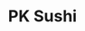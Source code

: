---
layout: place
title: "PK Sushi"
permalink: /california/rocklin/pk-sushi.html
stateAbbr: CA
stateName: California
cityName: Rocklin
seo:
  name: "PK Sushi"
  type: Restaurant
  links: http://www.pksushi.com/
description: "Looking for sushi in Rocklin, California? Check out PK Sushi for a delightful Japanese dining experience. Enjoy a variety of sushi and other dishes in a welc..."
place_id: ChIJU5tR0Bwim4ARqfIn-uON11c
photos:
  - name: >-
      places/ChIJU5tR0Bwim4ARqfIn-uON11c/photos/AeeoHcId_vjH9wWlG7zxZ22hgHOMPJ4lmBu_XIpOjKuU5hXCMh_nqjRGBlREmsghiPWHdMIqlPQpZr8lN-Y_30n-9fnopqzCPma9KSdQAM6aqdkPr_8YQfbhaO3KLEWegtVnNeV1DJ2mZd0vgyKxsqRJ1aupzNZzNjp2UD4NXDaQ7ihbwrYJrfNYLnLZIR5AiSoDvkbq8LRu2zFCX_R96P0Qr2OV5-YMayyS9E6s5XuIuQbC3Y90DFRtjzgPYoRjRsihaARak9TFYcEXRkSLyhchuUY7vpMir4eLIVcOGXJmzknoLoZAvHxhJdun_zd56wAGVW99HKBG88M1SJP-bK8LpqHPJNTQMC5Krmey_KJgGt1dbl5ViTiXlV922plPxvfxEuqUhheIfdwSkjiCJrwTlDMvnd-gH40V22XpKQs8ScoAGnaN
    widthPx: 3396
    heightPx: 2560
    authorAttributions:
      - displayName: Bryan Lewis
        uri: https://maps.google.com/maps/contrib/100035036758175119995
        photoUri: >-
          https://lh3.googleusercontent.com/a-/ALV-UjX-onlDMKq54fLYboOCkOSFMFCGxqmZ8s-VeVCsWYSurbdjPNFC=s100-p-k-no-mo
    flagContentUri: >-
      https://www.google.com/local/imagery/report/?cb_client=maps_api_places.places_api&image_key=!1e10!2sCIHM0ogKEICAgIDE0cnH0AE&hl=en-US
    googleMapsUri: >-
      https://www.google.com/maps/place//data=!3m4!1e2!3m2!1sCIHM0ogKEICAgIDE0cnH0AE!2e10!4m2!3m1!1s0x809b221cd0519b53:0x57d78de3fa27f2a9
  - name: >-
      places/ChIJU5tR0Bwim4ARqfIn-uON11c/photos/AeeoHcLbFoqbDC602r5uFdqrZMwWDYXc5CMKWNOLM7-aD0aSEg1QxXXeSxZeuEj3NNcfnx2qMN6VO8PmbaLAWmkKvawT6nsbtQ9F1J4URxTs_QY3L2z94S7PhlyXRkUUzhe1nLplrwgEhwNis3KXSNiDvzI_FNkuAsATy91XW4mX8wnHE6_NaE0IMMv6iiC6F6l77myDUrIbdxGoPztYmHMVLNMJe-EPsSmVuh6NxFF33K-FhivD58hNf3X8h_tPpgu5wcmL0dsLE5zMSE90HZgB0oyOwLLCLG8uQ_utptz8P2bxZAFRMjvUp92xt1HnOzU65G0QLyk1tCv3YQz2JCHzKsceG4ZYX-RcTks96CQNWAAjOxggzUl9F8zyfWmAN2aRtMcE7dB5ja-kJUkzXmqMBd0qXJML30GJ4wxVtTwvqpg7sQ
    widthPx: 4032
    heightPx: 3024
    authorAttributions:
      - displayName: Lilly Mollart
        uri: https://maps.google.com/maps/contrib/109456266654004326193
        photoUri: >-
          https://lh3.googleusercontent.com/a/ACg8ocJnbYFrak-uRJY0ssyL3uDTyo7FcOTQ1z4geM2b0uo0vG4iUA=s100-p-k-no-mo
    flagContentUri: >-
      https://www.google.com/local/imagery/report/?cb_client=maps_api_places.places_api&image_key=!1e10!2sCIHM0ogKEICAgIDE8pmDOQ&hl=en-US
    googleMapsUri: >-
      https://www.google.com/maps/place//data=!3m4!1e2!3m2!1sCIHM0ogKEICAgIDE8pmDOQ!2e10!4m2!3m1!1s0x809b221cd0519b53:0x57d78de3fa27f2a9
  - name: >-
      places/ChIJU5tR0Bwim4ARqfIn-uON11c/photos/AeeoHcLe4waalehrncBgReqm-B6-GXGgaU6aQ8SGDwxkg3VobF4dD_JG4n0ZCtGalrxWgRWdHAJd251Sg2GNYHpaOgZuSVPegrO4EsO8Nc5TEDnyONDIvytR9hgDB_MbstnDTeBhuwL9CAuFWMPelciXBo2Ks-8389_CfGnYTWzgz6Chl_AhfhwNGTjERQ84icZytA2Zn7JusB16VrWAt2P_vfpO91gOlgmlbEsk50TI3WbJWKkO9gZXXYp4Efnngn3cbZZ8-9pjFI5qI5O4MLDna8f959zF6MzTuOoP8ci4dre2xnHd_aIbsO3ai1KbZYh_CyBwR49Unp137tD4qqcbu_-nWS4cb1kHYE2p-0BrLjjwOTySYJdU2vtC110nNXNdf_IhvGpTWcujbxm6XIt1s8bIVMQlPsdRvukLKJQp1KVNUD0g
    widthPx: 4032
    heightPx: 3024
    authorAttributions:
      - displayName: JJiNNieE LL
        uri: https://maps.google.com/maps/contrib/112042881117413959764
        photoUri: >-
          https://lh3.googleusercontent.com/a-/ALV-UjX4AiyrksZEoLWnRqM6_FQuYab-iH8RM5Hc0mwNufSvsGOWxG_5=s100-p-k-no-mo
    flagContentUri: >-
      https://www.google.com/local/imagery/report/?cb_client=maps_api_places.places_api&image_key=!1e10!2sCIHM0ogKEICAgICrt--ZjAE&hl=en-US
    googleMapsUri: >-
      https://www.google.com/maps/place//data=!3m4!1e2!3m2!1sCIHM0ogKEICAgICrt--ZjAE!2e10!4m2!3m1!1s0x809b221cd0519b53:0x57d78de3fa27f2a9
  - name: >-
      places/ChIJU5tR0Bwim4ARqfIn-uON11c/photos/AeeoHcLlWn5tR7kfBlujzONQZkTSP_IvPpMnXUXv8ZKjNSqyeQTOVW9KFoVxZjzN7nqdqoQ7JfGpsYl6GTOIRKb5HYOUkoDThaItKlMgbX71skYdoQT3rISVDFAMC8_Nr36PIqxT1mGaHDs2fllWV5arXPLlMpjtXczfaSwPY5qZ1PGoHVe7Uq_hrO5wBHXFauTxf_oumREKFA1EjHAB7G8FA0ZvDPSmG1wB5glO891If2OK6_zHMOWaRkaspWsWeyeuIxFwYBOrw0uasfrbs5d6CQu1nhjy93pB15wug1L_wajXxAXWRzRiLsBzE44lYSpkZSoakzmBWaWUlPhiaSonAE3ilwelQaf1v6SmQ8cQaq4nnkWeQVy1NL3JzWk81LAz-UFUJpCG4J_E0aXSxcYywfdzYh1WVnROeX9HqVC9M1y2hMg
    widthPx: 4800
    heightPx: 2914
    authorAttributions:
      - displayName: Debbie Walker
        uri: https://maps.google.com/maps/contrib/109142036993606209138
        photoUri: >-
          https://lh3.googleusercontent.com/a-/ALV-UjWDEHiDGJaHGJSUvLvorbmCxN3QaN8PFJ9Ai1mfTKmTy-gxVKE=s100-p-k-no-mo
    flagContentUri: >-
      https://www.google.com/local/imagery/report/?cb_client=maps_api_places.places_api&image_key=!1e10!2sCIHM0ogKEICAgID4ze31hQE&hl=en-US
    googleMapsUri: >-
      https://www.google.com/maps/place//data=!3m4!1e2!3m2!1sCIHM0ogKEICAgID4ze31hQE!2e10!4m2!3m1!1s0x809b221cd0519b53:0x57d78de3fa27f2a9
  - name: >-
      places/ChIJU5tR0Bwim4ARqfIn-uON11c/photos/AeeoHcI1TouPOBHU4QWK5SZ1iZgmRldWf5S5tiUG0EzUHD6FnUZ-ElU26U-2iPeg70UUamsieaMLR3iwi2RvI8y5wVdt9WgptuvqkfCsKjAHZftw0-1hc1yc0GvpVC2YL2Hda_yEiR2faX-8lp80fIkpHC612wxaqs-1_wgONhXGc9X-QvGLLK0RrGDRYtKDT3w-vir5o5uXY2DxyK60btY3FwJiitfv9YyL7tw_UcHir4YPCIO-IoBAnu2bncG7q6Y7mVAfYX1-T2kMQyaU18iqmh5jnX4vjlF5MvWi8o9HbqmiWk5vHQ7OOcckX56cVE-1p8scUuDjuOnZBZhpHy9MTNCwyzq1mLiTVMTfAqH46CogoJfUSsQpJG2yOy8U6wn1GHXKNEFWMZuJ9Fn__uapqZAj52Xidy1e9_lMErSEfaPoPw
    widthPx: 3024
    heightPx: 4032
    authorAttributions:
      - displayName: Diana Mokan
        uri: https://maps.google.com/maps/contrib/111060099952061948803
        photoUri: >-
          https://lh3.googleusercontent.com/a-/ALV-UjXC9Yk8tGYYTdVvVTms-PSSgStbZvDLfFCuRraF2aewVJIYyFdp=s100-p-k-no-mo
    flagContentUri: >-
      https://www.google.com/local/imagery/report/?cb_client=maps_api_places.places_api&image_key=!1e10!2sCIHM0ogKEICAgIDBop2xFw&hl=en-US
    googleMapsUri: >-
      https://www.google.com/maps/place//data=!3m4!1e2!3m2!1sCIHM0ogKEICAgIDBop2xFw!2e10!4m2!3m1!1s0x809b221cd0519b53:0x57d78de3fa27f2a9
  - name: >-
      places/ChIJU5tR0Bwim4ARqfIn-uON11c/photos/AeeoHcI6G6_Yz3mfavOjge3jWZiojtKfRS63p80QikvYecqrCVV_pAIExjW4xHl-yOgEIwfRM162FhFEdLrAPggrm1BK-xudRN-enwaDqq6vltFKCMGul9eYumr2xqF4PGYx46tVdIgy-slytKchBW6DJ4vBZjIBCpBxAkjBjx-ZqI1USSDglgQMBmRGbxKkFL9SyQ8npKEuTmm-bCq8nVVwPn2jHnS0NqEkczAJ4dD2VzN3Sm_iwwqIEwQTlLy6NbLzD7f4R_8UaQTz7NZEH5ZA58vMghNfRz6YYOFviaoJV7Yw6Tf7Ik2dtnWvJZdVZmVAEySfZlfRgahx4JyfiBOmfR8KxqwD6FARz2KXfPXc20CIiHf60p2U9JmmDv6mUWHGlIShvR0Wp6R3FV3hCv9sFLwR2xkXnS0ysM--cmeBJ565YQsU
    widthPx: 4032
    heightPx: 3024
    authorAttributions:
      - displayName: Mike Morotti (NY Mike)
        uri: https://maps.google.com/maps/contrib/109982357662505798611
        photoUri: >-
          https://lh3.googleusercontent.com/a-/ALV-UjX5R45_iJrvQB6NMvzSNAWIC00jnn7fufNaBbVDMbHpzgah3HAtXg=s100-p-k-no-mo
    flagContentUri: >-
      https://www.google.com/local/imagery/report/?cb_client=maps_api_places.places_api&image_key=!1e10!2sCIHM0ogKEICAgIDmorap5gE&hl=en-US
    googleMapsUri: >-
      https://www.google.com/maps/place//data=!3m4!1e2!3m2!1sCIHM0ogKEICAgIDmorap5gE!2e10!4m2!3m1!1s0x809b221cd0519b53:0x57d78de3fa27f2a9
  - name: >-
      places/ChIJU5tR0Bwim4ARqfIn-uON11c/photos/AeeoHcI3rbNZBdasK4v6zrhjJFyx1JZKkd6twb0f-tVYzNwwZxYNZKifU0zZmWwk1iXLeS7H_b__WHJfnPsk4PmOkHN91w8Ut7X_pnTfSV9i9-pqPz2Ax7jp_9wKadbowWKI2jsIZ82AIHj8mlMS3k5Wxgpn7nYGbWBpvWaHB28J8jl-jAEDcmOoyiuFFnb2vT_Da5uZz4L1gULz7-Ts5l37uawsTRLQWl4nVxNikf_tHAYwK0Gqha3Zv9qtNJkKQ2g3HdIJPonFn12PqNSaURYLXv2h1UrI5BgoH9a36179_jnFfPsdx3lClEhyxmQZms4zShCfK95b7wY6BeH0F4RbPmxlomrY5fD7dm8Bl-zRvbJwyKycdRbbTHw-0RWu-xz69X5kIrHP0UWdvcEHjR6Cdw7DbrGMU13vDNGYUdX7nVllvZ5u
    widthPx: 3464
    heightPx: 4618
    authorAttributions:
      - displayName: Lisa Dasmacci
        uri: https://maps.google.com/maps/contrib/116056629636343239496
        photoUri: >-
          https://lh3.googleusercontent.com/a-/ALV-UjUqEmF4PGmac4GYXBtLG73hp34QnSLK_wtf3CGYK4gQNTHjbrHk=s100-p-k-no-mo
    flagContentUri: >-
      https://www.google.com/local/imagery/report/?cb_client=maps_api_places.places_api&image_key=!1e10!2sCIHM0ogKEICAgICEkZba6gE&hl=en-US
    googleMapsUri: >-
      https://www.google.com/maps/place//data=!3m4!1e2!3m2!1sCIHM0ogKEICAgICEkZba6gE!2e10!4m2!3m1!1s0x809b221cd0519b53:0x57d78de3fa27f2a9
  - name: >-
      places/ChIJU5tR0Bwim4ARqfIn-uON11c/photos/AeeoHcJIpRbrtJ17sdpFFDxiLl839buAHAO2uJfm_iKx11gUDFfER-KqlL49X9uIn5czBD4VE4oAdj0ozUD8k3M_Z0YE15OHeXoYzrSPvaN1vzmi0-gF7sxXf5boNSo_VgSeO8dMWr8ZhJPFPKweZ2H-0rigQIl2r0GUHJKyxfAY-4bZerA4fBFoCAvRAsAyNzxfsG9tkj2ZN-BNOO7Q3eFqbijTX97VLoiKSvWaMsrFLv-Kh8y2hMQ4pUOSK6l05YyYmv5fHskrHj5wB6mp-K4Y1kaz8cFOQP7-MBFPTYqhwca9paZtWqVXBXTe5NvnBPqqnPU5rlxxhtRSIZqu0eGOiLOraW89s14r1f5ZEMM2HIe5Jy6TjhhsL_TNouozOlrWvtz53xwMIzHhnSmJlK4M7_XNKU4zP9L-NhWuC0nAaifWaQ
    widthPx: 3600
    heightPx: 4800
    authorAttributions:
      - displayName: Jen H
        uri: https://maps.google.com/maps/contrib/103089346776744000652
        photoUri: >-
          https://lh3.googleusercontent.com/a-/ALV-UjU7dQNPqyBi9xmwJ5Rpc1rBoBRQvjCQdVd5Y7USP3tzXo0ZXAaj=s100-p-k-no-mo
    flagContentUri: >-
      https://www.google.com/local/imagery/report/?cb_client=maps_api_places.places_api&image_key=!1e10!2sCIHM0ogKEICAgIDqjOyNAw&hl=en-US
    googleMapsUri: >-
      https://www.google.com/maps/place//data=!3m4!1e2!3m2!1sCIHM0ogKEICAgIDqjOyNAw!2e10!4m2!3m1!1s0x809b221cd0519b53:0x57d78de3fa27f2a9
  - name: >-
      places/ChIJU5tR0Bwim4ARqfIn-uON11c/photos/AeeoHcI_n2-Nh1IuIfXTpLmBI0HPC4528HKf8Pg5-o1ii3hdUwmneROp_i6jnvqBAWF229s0ErpordlDzEQnfWOQ-7LwnYqTWxKnJkYkB8djoA-BzuXKUUHgtHTsznkNHhodpps9leefZKcSOiO7pI5w-aPpiAPR_IcMxqqEVBGJ0psGSMFOkifMXc2oYRBbuRQOsVrQpcfeMorLloZxreDfIGnfj3LcAus7XYQch1vWnO-geEbfbE_U9A4KEKZG-FjVDMF8seBLotxPQcMg26I156jRcCJRfvDg1yMBhacgfzS25t4BHxjww0Y1gZ7PIsHjm-prhBeFCQ81MhZolFamQuMhtXt2q-D5HqwDksgNEU8xoaEWegLvxpXEviRi6mlRPEAkf0WD55OxLMRjEDgbw8Mu8wlEaa3EvCfcVWhMa93zqQ
    widthPx: 3024
    heightPx: 4032
    authorAttributions:
      - displayName: Jonathan Retamal
        uri: https://maps.google.com/maps/contrib/108525009901579308219
        photoUri: >-
          https://lh3.googleusercontent.com/a-/ALV-UjWDtJni27GB_UJg6QOyEvVhfRsOlaYinl2sfuSegAEe8jKTKgvgeQ=s100-p-k-no-mo
    flagContentUri: >-
      https://www.google.com/local/imagery/report/?cb_client=maps_api_places.places_api&image_key=!1e10!2sCIHM0ogKEICAgID409TOdw&hl=en-US
    googleMapsUri: >-
      https://www.google.com/maps/place//data=!3m4!1e2!3m2!1sCIHM0ogKEICAgID409TOdw!2e10!4m2!3m1!1s0x809b221cd0519b53:0x57d78de3fa27f2a9
  - name: >-
      places/ChIJU5tR0Bwim4ARqfIn-uON11c/photos/AeeoHcJdPA1g_2_NBKh7W5ss4RJUY-uh6CszECSH5G39dTXv9eBmu8-0VXIMKwntAhsV7QZPAg2yX04vS0CuNuvtzJ9yQ4QItVfL3DRyfx1UdnyX-qcYd3_lznXCVvK5TvhGqTYh8ncDG9myO0Jl7DDhKCwHx-wK6ATO5jJijgM25Q-f16BV5--gSjs4QDZMmnmsWyFRY_902CPSygDw_3sn9MhcqAuvbqFxCqfcFGm2qKJE-ucMhDfi6XOnXht2jVFzrNhxaQi2URzgqJt__S05zGlZqUpUa5wHRJrzLOZKFt_eqYvn_0BVGjWtlU9aV1i7CxwF2TPxcp_V7q7UQeEz2mO1GlAUOdCVoRkB5mRAYupcSGKpeWTD5oY2NWKcBnLM3Q_WLWtreIvBiW8gpawWi4ev9At1eKvygQho7g-kla4RRv4t
    widthPx: 3120
    heightPx: 4160
    authorAttributions:
      - displayName: Saira Rivera Salazar
        uri: https://maps.google.com/maps/contrib/112106780880601344506
        photoUri: >-
          https://lh3.googleusercontent.com/a/ACg8ocLULXKgFs3x-AozyTDHgKDEj4qMLq3cKQZMBLAsLJZv6aaw4v0=s100-p-k-no-mo
    flagContentUri: >-
      https://www.google.com/local/imagery/report/?cb_client=maps_api_places.places_api&image_key=!1e10!2sCIHM0ogKEICAgIC43s7K8gE&hl=en-US
    googleMapsUri: >-
      https://www.google.com/maps/place//data=!3m4!1e2!3m2!1sCIHM0ogKEICAgIC43s7K8gE!2e10!4m2!3m1!1s0x809b221cd0519b53:0x57d78de3fa27f2a9
address: 2168 Sunset Blvd, Rocklin, CA 95765, USA
street: 2168 Sunset Blvd
city: Rocklin
state: CA
zip: '95765'
country: USA
neighborhood: null
latitude: '38.804167'
longitude: '-121.274722'
accessibility_options:
  wheelchairAccessibleParking: true
  wheelchairAccessibleEntrance: true
  wheelchairAccessibleRestroom: true
  wheelchairAccessibleSeating: true
business_status: OPERATIONAL
name: PK Sushi
google_maps_links:
  directionsUri: >-
    https://www.google.com/maps/dir//''/data=!4m7!4m6!1m1!4e2!1m2!1m1!1s0x809b221cd0519b53:0x57d78de3fa27f2a9!3e0
  placeUri: https://maps.google.com/?cid=6329683811586536105
  writeAReviewUri: >-
    https://www.google.com/maps/place//data=!4m3!3m2!1s0x809b221cd0519b53:0x57d78de3fa27f2a9!12e1
  reviewsUri: >-
    https://www.google.com/maps/place//data=!4m4!3m3!1s0x809b221cd0519b53:0x57d78de3fa27f2a9!9m1!1b1
  photosUri: >-
    https://www.google.com/maps/place//data=!4m3!3m2!1s0x809b221cd0519b53:0x57d78de3fa27f2a9!10e5
primary_type: Sushi Restaurant
opening_hours:
  regular: null
  current: null
secondary_opening_hours:
  regular:
    weekdayDescriptions: null
    type: null
  current:
    weekdayDescriptions: null
    type: null
phone: (916) 771-2333
price_level: PRICE_LEVEL_MODERATE
price_range: null
rating: '4.5'
rating_count: 456
website: http://www.pksushi.com/
reviews: null
parking_options: null
payment_options: null
allow_dogs: null
curbside_pickup: null
delivery: null
dine_in: null
good_for_children: null
good_for_groups: null
good_for_sports: null
live_music: null
menu_for_children: null
outdoor_seating: null
reservable: null
restroom: null
serves_beer: null
serves_breakfast: null
serves_brunch: null
serves_cocktails: null
serves_coffee: null
serves_dinner: null
serves_dessert: null
serves_lunch: null
serves_vegetarian_food: null
serves_wine: null
takeout: null
summary: null

---